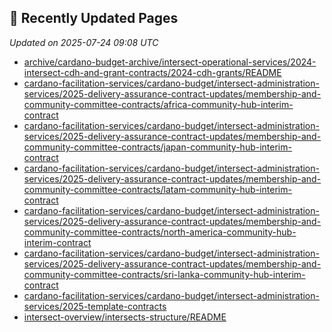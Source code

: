 ## 🔄 Recently Updated Pages

_Updated on 2025-07-24 09:08 UTC_

- [archive/cardano-budget-archive/intersect-operational-services/2024-intersect-cdh-and-grant-contracts/2024-cdh-grants/README](https://docs.intersectmbo.org/archive/cardano-budget-archive/intersect-operational-services/2024-intersect-cdh-and-grant-contracts/2024-cdh-grants/README)
- [cardano-facilitation-services/cardano-budget/intersect-administration-services/2025-delivery-assurance-contract-updates/membership-and-community-committee-contracts/africa-community-hub-interim-contract](https://docs.intersectmbo.org/cardano-facilitation-services/cardano-budget/intersect-administration-services/2025-delivery-assurance-contract-updates/membership-and-community-committee-contracts/africa-community-hub-interim-contract)
- [cardano-facilitation-services/cardano-budget/intersect-administration-services/2025-delivery-assurance-contract-updates/membership-and-community-committee-contracts/japan-community-hub-interim-contract](https://docs.intersectmbo.org/cardano-facilitation-services/cardano-budget/intersect-administration-services/2025-delivery-assurance-contract-updates/membership-and-community-committee-contracts/japan-community-hub-interim-contract)
- [cardano-facilitation-services/cardano-budget/intersect-administration-services/2025-delivery-assurance-contract-updates/membership-and-community-committee-contracts/latam-community-hub-interim-contract](https://docs.intersectmbo.org/cardano-facilitation-services/cardano-budget/intersect-administration-services/2025-delivery-assurance-contract-updates/membership-and-community-committee-contracts/latam-community-hub-interim-contract)
- [cardano-facilitation-services/cardano-budget/intersect-administration-services/2025-delivery-assurance-contract-updates/membership-and-community-committee-contracts/north-america-community-hub-interim-contract](https://docs.intersectmbo.org/cardano-facilitation-services/cardano-budget/intersect-administration-services/2025-delivery-assurance-contract-updates/membership-and-community-committee-contracts/north-america-community-hub-interim-contract)
- [cardano-facilitation-services/cardano-budget/intersect-administration-services/2025-delivery-assurance-contract-updates/membership-and-community-committee-contracts/sri-lanka-community-hub-interim-contract](https://docs.intersectmbo.org/cardano-facilitation-services/cardano-budget/intersect-administration-services/2025-delivery-assurance-contract-updates/membership-and-community-committee-contracts/sri-lanka-community-hub-interim-contract)
- [cardano-facilitation-services/cardano-budget/intersect-administration-services/2025-template-contracts](https://docs.intersectmbo.org/cardano-facilitation-services/cardano-budget/intersect-administration-services/2025-template-contracts)
- [intersect-overview/intersects-structure/README](https://docs.intersectmbo.org/intersect-overview/intersects-structure/README)
